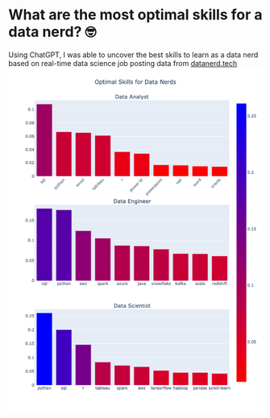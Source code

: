 # What are the most optimal skills for a data nerd? 🤓
Using ChatGPT, I was able to uncover the best skills to learn as a data nerd based on real-time data science job posting data from [datanerd.tech](https://www.datanerd.tech)
![](images/optimal_skills_3.png)